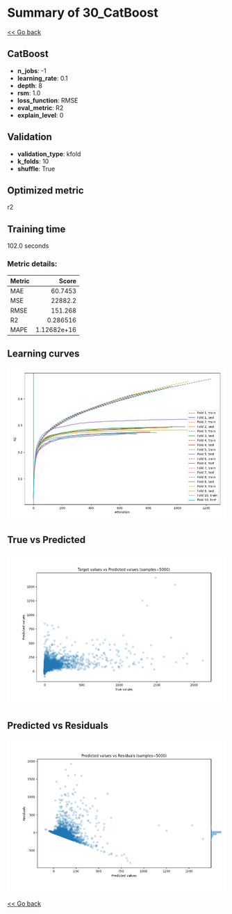 # Summary of 30_CatBoost

[<< Go back](../README.md)


## CatBoost
- **n_jobs**: -1
- **learning_rate**: 0.1
- **depth**: 8
- **rsm**: 1.0
- **loss_function**: RMSE
- **eval_metric**: R2
- **explain_level**: 0

## Validation
 - **validation_type**: kfold
 - **k_folds**: 10
 - **shuffle**: True

## Optimized metric
r2

## Training time

102.0 seconds

### Metric details:
| Metric   |           Score |
|:---------|----------------:|
| MAE      |    60.7453      |
| MSE      | 22882.2         |
| RMSE     |   151.268       |
| R2       |     0.286516    |
| MAPE     |     1.12682e+16 |



## Learning curves
![Learning curves](learning_curves.png)
## True vs Predicted

![True vs Predicted](true_vs_predicted.png)


## Predicted vs Residuals

![Predicted vs Residuals](predicted_vs_residuals.png)



[<< Go back](../README.md)
